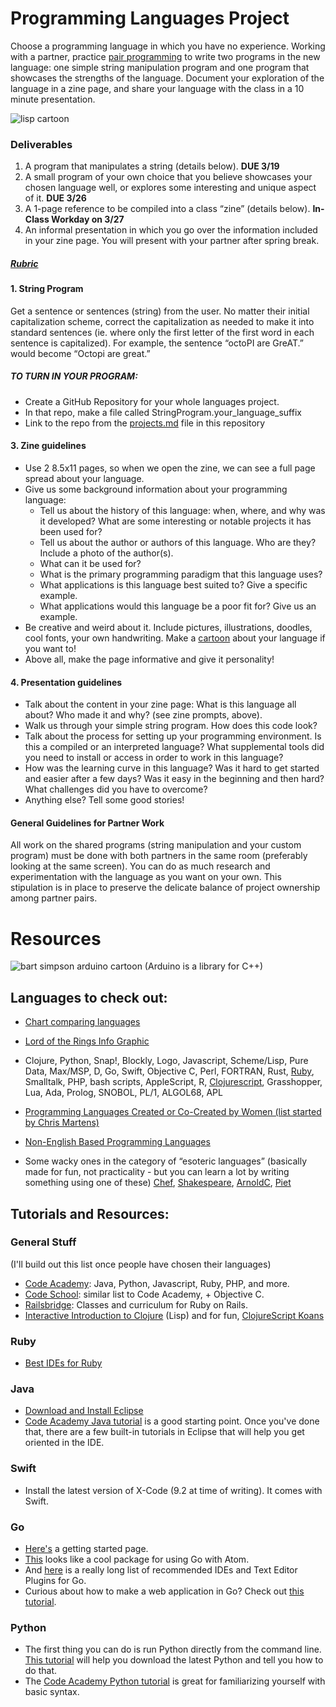 # Programming Languages Project
Choose a programming language in which you have no experience. Working with a partner, practice [pair programming](https://en.wikipedia.org/wiki/Pair_programming) to write two programs in the new language: one simple string manipulation program and one program that showcases the strengths of the language. Document your exploration of the language in a zine page, and share your language with the class in a 10 minute presentation. 

![lisp cartoon](https://github.com/lizzybrooks/LanguagesProject/blob/master/images/lisp.jpg)

### Deliverables 
1. A program that manipulates a string (details below). **DUE 3/19**
2. A small program of your own choice that you believe showcases your chosen language well, or explores some interesting and unique aspect of it. **DUE 3/26**
3. A 1-page reference to be compiled into a class “zine” (details below). **In-Class Workday on 3/27**
4. An informal presentation in which you go over the information included in your zine page. You will present with your partner after spring break.

##### [Rubric](https://docs.google.com/spreadsheets/d/1gjmgkMsPOTX1_vrfAiLvYJhuuomyxJPCz-fxnbw2QoQ/edit?usp=sharing)

#### 1. String Program
Get a sentence or sentences (string) from the user. No matter their initial capitalization scheme, correct the capitalization as needed to make it into standard sentences (ie. where only the first letter of the first word in each sentence is capitalized). For example, the sentence “octoPI are GreAT.” would become “Octopi are great.”
##### TO TURN IN YOUR PROGRAM:
* Create a GitHub Repository for your whole languages project. 
* In that repo, make a file called StringProgram.your_language_suffix
* Link to the repo from the [projects.md](https://github.com/lizzybrooks/LanguagesProject/blob/master/projects.md) file in this repository

#### 3. Zine guidelines
* Use 2 8.5x11 pages, so when we open the zine, we can see a full page spread about your language. 
* Give us some background information about your programming language:
     - Tell us about the history of this language: when, where, and why was it developed? What are some interesting or notable projects it has been used for? 
    - Tell us about the author or authors of this language. Who are they? Include a photo of the author(s). 
    - What can it be used for? 
    - What is the primary programming paradigm that this language uses?
   - What applications is this language best suited to? Give a specific example.
   - What applications would this language be a poor fit for? Give us an example.
* Be creative and weird about it. Include pictures, illustrations, doodles, cool fonts, your own handwriting. Make a [cartoon](https://stackoverflow.com/questions/84556/whats-your-favorite-programmer-cartoon) about your language if you want to! 
* Above all, make the page informative and give it personality! 

#### 4. Presentation guidelines
* Talk about the content in your zine page: What is this language all about? Who made it and why? (see zine prompts, above).
* Walk us through your simple string program. How does this code look? 
* Talk about the process for setting up your programming environment. Is this a compiled or an interpreted language? What supplemental tools did you need to install or access in order to work in this language? 
* How was the learning curve in this language? Was it hard to get started and easier after a few days? Was it easy in the beginning and then hard? What challenges did you have to overcome? 
* Anything else? Tell some good stories! 

#### General Guidelines for Partner Work
All work on the shared programs (string manipulation and your custom program) must be done with both partners in the same room (preferably looking at the same screen). You can do as much research and experimentation with the language as you want on your own. This stipulation is in place to preserve the delicate balance of project ownership among partner pairs. 

# Resources
![bart simpson arduino cartoon](https://github.com/lizzybrooks/LanguagesProject/blob/master/images/bartarduino.png)
(Arduino is a library for C++)

## Languages to check out:
* [Chart comparing languages](http://programming.dojo.net.nz/resources/programming-language-comparison/index) 
* [Lord of the Rings Info Graphic](http://carlcheo.com/startcoding)
* Clojure, Python, Snap!, Blockly, Logo, Javascript, Scheme/Lisp, Pure Data, Max/MSP, D, Go, Swift, Objective C, Perl, FORTRAN, Rust, [Ruby](http://tryruby.org/levels/1/challenges/0), Smalltalk, PHP, bash scripts, AppleScript, R, [Clojurescript](http://clojurescriptkoans.com/), Grasshopper, Lua, Ada, Prolog, SNOBOL, PL/1, ALGOL68, APL

* [Programming Languages Created or Co-Created by Women (list started by Chris Martens)](https://docs.google.com/spreadsheets/d/151WuY1KXAgIcfU0d9LxJB_-CbY6aMF5cvyPDbjot_qs/edit?usp=sharing)
* [Non-English Based Programming Languages](https://en.wikipedia.org/wiki/Non-English-based_programming_languages)
* Some wacky ones in the category of “esoteric languages” (basically made for fun, not practicality - but you can learn a lot by writing something using one of these) [Chef](http://www.dangermouse.net/esoteric/chef.html), [Shakespeare](http://shakespearelang.sourceforge.net/), [ArnoldC](http://lhartikk.github.io/ArnoldC/), [Piet](http://lhartikk.github.io/ArnoldC/)

## Tutorials and Resources:
### General Stuff
(I'll build out this list once people have chosen their languages)
* [Code Academy](https://www.codecademy.com/learn): Java, Python, Javascript, Ruby, PHP, and more.
* [Code School](https://www.codeschool.com/): similar list to Code Academy, + Objective C.
* [Railsbridge](http://docs.railsbridge.org/intro-to-rails/): Classes and curriculum for Ruby on Rails.
* [Interactive Introduction to Clojure](http://www.tryclj.com/) (Lisp) and for fun, [ClojureScript Koans](http://clojurescriptkoans.com/)

### Ruby
* [Best IDEs for Ruby](https://blog.g2crowd.com/blog/integrated-development-environment-ide/whats-best-ide-ruby-development/)

### Java
* [Download and Install Eclipse](https://beginnersbook.com/2016/04/how-to-install-eclipse-on-mac-os-x/)
* [Code Academy Java tutorial](https://www.codecademy.com/learn/learn-java) is a good starting point. Once you've done that, there are a few built-in tutorials in Eclipse that will help you get oriented in the IDE. 

### Swift
* Install the latest version of X-Code (9.2 at time of writing). It comes with Swift. 

### Go 
* [Here's](https://golang.org/doc/install?download=go1.10.darwin-amd64.pkg) a getting started page. 
* [This](https://github.com/joefitzgerald/go-plus) looks like a cool package for using Go with Atom.
* And [here](https://github.com/golang/go/wiki/IDEsAndTextEditorPlugins) is a really long list of recommended IDEs and Text Editor Plugins for Go. 
* Curious about how to make a web application in Go? Check out [this tutorial](https://golang.org/doc/articles/wiki/). 

### Python
* The first thing you can do is run Python directly from the command line. [This tutorial](https://opentechschool.github.io/python-beginners/en/getting_started.html) will help you download the latest Python and tell you how to do that. 
* The [Code Academy Python tutorial](https://www.codecademy.com/learn/learn-python) is great for familiarizing yourself with basic syntax.

